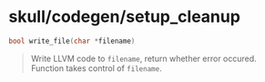# skull/codegen/setup_cleanup

```c
bool write_file(char *filename)
```

> Write LLVM code to `filename`, return whether error occured.
> \
> Function takes control of `filename`.

